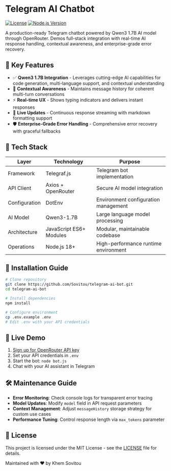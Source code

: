 ﻿# Telegram AI Chatbot

[![License](https://img.shields.io/badge/license-MIT-blue.svg)](https://github.com/Sovitou/telegram-ai-bot/blob/main/LICENSE)
[![Node.js Version](https://img.shields.io/badge/node.js-18.x-green.svg)](https://nodejs.org/)

A production-ready Telegram chatbot powered by Qwen3 1.7B AI model through OpenRouter. Demos full-stack integration with real-time AI response handling, contextual awareness, and enterprise-grade error recovery.

## 🌟 Key Features

- ✅ **Qwen3 1.7B Integration** - Leverages cutting-edge AI capabilities for code generation, multi-language support, and contextual understanding
- 📜 **Contextual Awareness** - Maintains message history for coherent multi-turn conversations
- ⚡ **Real-time UX** - Shows typing indicators and delivers instant responses
- 🔄 **Live Updates** - Continuous response streaming with markdown formatting support
- 🛡 **Enterprise-Grade Error Handling** - Comprehensive error recovery with graceful fallbacks

## 🧰 Tech Stack

| Layer          | Technology                          | Purpose                                                                 |
|----------------|-------------------------------------|-------------------------------------------------------------------------|
| Framework      | Telegraf.js                         | Telegram bot implementation                                             |
| API Client     | Axios + OpenRouter                  | Secure AI model integration                                             |
| Configuration  | DotEnv                              | Environment configuration management                                    |
| AI Model       | Qwen3-1.7B                          | Large language model processing                                         |
| Architecture   | JavaScript ES6+ Modules             | Modular, maintainable codebase                                          |
| Operations     | Node.js 18+                         | High-performance runtime environment                                    |

## 🧪 Installation Guide

```bash
# Clone repository
git clone https://github.com/Sovitou/telegram-ai-bot.git
cd telegram-ai-bot

# Install dependencies
npm install

# Configure environment
cp .env.example .env
# Edit .env with your API credentials
```

## 🚀 Live Demo

1. [Sign up for OpenRouter API key](https://openrouter.dev)
2. Set your API credentials in `.env`
3. Start the bot: `node bot.js`
4. Chat with your AI assistant in Telegram

## 🛠 Maintenance Guide

- **Error Monitoring**: Check console logs for transparent error tracing
- **Model Updates**: Modify `model` field in API request parameters
- **Context Management**: Adjust `messageHistory` storage strategy for custom use cases
- **Performance Tuning**: Control response length via `max_tokens` parameter


## 🧾 License

This project is licensed under the MIT License - see the [LICENSE](LICENSE) file for details.

Maintained with ❤️ by Khem Sovitou
